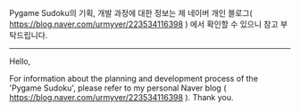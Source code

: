 Pygame Sudoku의 기획, 개발 과정에 대한 정보는 제 네이버 개인 블로그( https://blog.naver.com/urmyver/223534116398 ) 에서 확인할 수 있으니 참고 부탁드립니다.

_________________________

Hello,

For information about the planning and development process of the 'Pygame Sudoku', please refer to my personal Naver blog ( https://blog.naver.com/urmyver/223534116398 ). Thank you.
